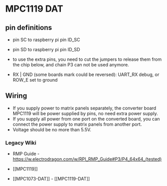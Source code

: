
# MPC1119 DAT


## pin definitions 

- pin SC to raspberry pi pin ID_SC
- pin SD to raspberry pi pin ID_SD

- to use the extra pins, you need to cut the jumpers to release them from the chip below, and chain P3 can not be used anymore. 

- RX | GND (some boards mark could be reversed): UART_RX debug, or ROW_E set to ground 

## Wiring

- If you supply power to matrix panels separately, the converter board MPC1119 will be power supplied by pins, no need extra power supply. 
- If you supply all power from one port on the converted board, you can connect the power supply to matrix panels from another port.
- Voltage should be no more than 5.5V.



### Legacy Wiki 

- RMP Guide - https://w.electrodragon.com/w/RPI_RMP_Guide#P3/P4_64x64_(tested)

- [[MPC1119]]

- [[MPC1073-DAT]] - [[MPC1119-DAT]]